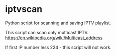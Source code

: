 # iptvscan
Python script for scanning and saving IPTV playlist.

This script can scan only multicast IPTV. https://en.wikipedia.org/wiki/Multicast_address

If first IP number less 224 - this script will not work.
